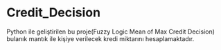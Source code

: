 # Credit_Decision
Python ile geliştirilen bu proje(Fuzzy Logic Mean of Max Credit Decision) bulanık mantık ile kişiye verilecek kredi miktarını hesaplamaktadır.
